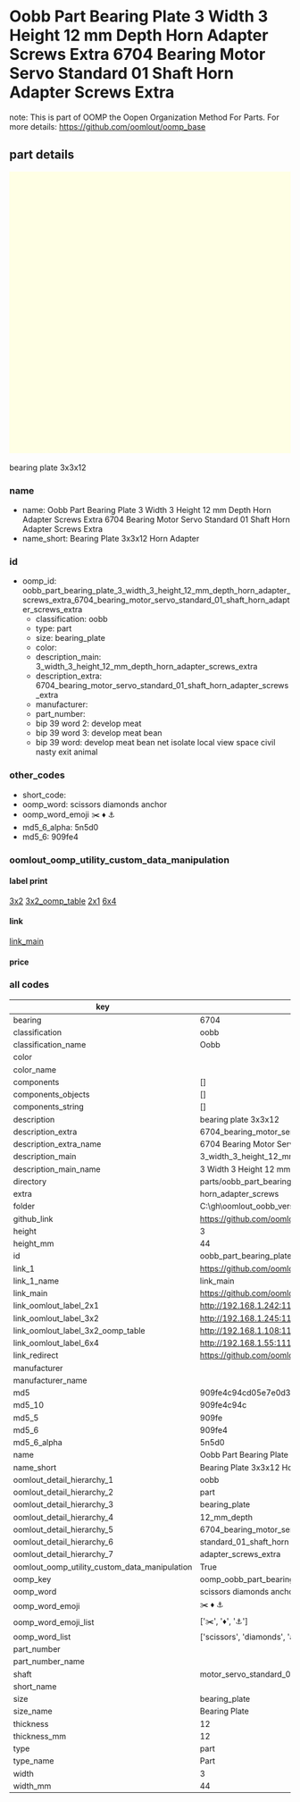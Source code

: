# Oobb Part Bearing Plate 3 Width 3 Height 12 mm Depth Horn Adapter Screws Extra 6704 Bearing Motor Servo Standard 01 Shaft Horn Adapter Screws Extra  

note: This is part of OOMP the Oopen Organization Method For Parts. For more details: https://github.com/oomlout/oomp_base

##  part details
  

[![](3dpr.png)](3dpr.png)

bearing plate 3x3x12



### name
* name: Oobb Part Bearing Plate 3 Width 3 Height 12 mm Depth Horn Adapter Screws Extra 6704 Bearing Motor Servo Standard 01 Shaft Horn Adapter Screws Extra
* name_short: Bearing Plate 3x3x12 Horn Adapter
### id
* oomp_id: oobb_part_bearing_plate_3_width_3_height_12_mm_depth_horn_adapter_screws_extra_6704_bearing_motor_servo_standard_01_shaft_horn_adapter_screws_extra
  * classification: oobb
  * type: part
  * size: bearing_plate
  * color: 
  * description_main: 3_width_3_height_12_mm_depth_horn_adapter_screws_extra
  * description_extra: 6704_bearing_motor_servo_standard_01_shaft_horn_adapter_screws_extra
  * manufacturer: 
  * part_number: 
  * bip 39 word 2: develop meat
  * bip 39 word 3: develop meat bean
  * bip 39 word: develop meat bean net isolate local view space civil nasty exit animal

### other_codes
* short_code: 
* oomp_word: scissors diamonds anchor
* oomp_word_emoji :scissors: :diamonds: :anchor:
* md5_6_alpha: 5n5d0
* md5_6: 909fe4






### oomlout_oomp_utility_custom_data_manipulation
#### label print
[3x2](http://192.168.1.245:1112/?label=oomp%205n5d0)
[3x2_oomp_table](http://192.168.1.108:1112/?label=oomp%205n5d0)
[2x1](http://192.168.1.242:1112/?label=oomp%205n5d0)
[6x4](http://192.168.1.55:1112/?label=oomp%205n5d0)    

#### link

[link_main](https://github.com/oomlout/oomlout_oobb_version_4_generated_parts/tree/main/navigation_oomp/oobb/part/bearing_plate/3_width_3_height_12_mm_depth_horn_adapter_screws_extra/6704_bearing_motor_servo_standard_01_shaft_horn_adapter_screws_extra/part)                              

#### price







### all codes 
| key | value |  
| --- | --- |  
| bearing | 6704 |  
| classification | oobb |  
| classification_name | Oobb |  
| color |  |  
| color_name |  |  
| components | [] |  
| components_objects | [] |  
| components_string | [] |  
| description | bearing plate 3x3x12 |  
| description_extra | 6704_bearing_motor_servo_standard_01_shaft_horn_adapter_screws_extra |  
| description_extra_name | 6704 Bearing Motor Servo Standard 01 Shaft Horn Adapter Screws Extra |  
| description_main | 3_width_3_height_12_mm_depth_horn_adapter_screws_extra |  
| description_main_name | 3 Width 3 Height 12 mm Depth Horn Adapter Screws Extra |  
| directory | parts/oobb_part_bearing_plate_3_width_3_height_12_mm_depth_horn_adapter_screws_extra_6704_bearing_motor_servo_standard_01_shaft_horn_adapter_screws_extra |  
| extra | horn_adapter_screws |  
| folder | C:\gh\oomlout_oobb_version_4_generated_parts\parts\oobb_part_bearing_plate_3_width_3_height_12_mm_depth_horn_adapter_screws_extra_6704_bearing_motor_servo_standard_01_shaft_horn_adapter_screws_extra |  
| github_link | https://github.com/oomlout/oomlout_oomp_part_src/tree/main/parts/oobb_part_bearing_plate_3_width_3_height_12_mm_depth_horn_adapter_screws_extra_6704_bearing_motor_servo_standard_01_shaft_horn_adapter_screws_extra |  
| height | 3 |  
| height_mm | 44 |  
| id | oobb_part_bearing_plate_3_width_3_height_12_mm_depth_horn_adapter_screws_extra_6704_bearing_motor_servo_standard_01_shaft_horn_adapter_screws_extra |  
| link_1 | https://github.com/oomlout/oomlout_oobb_version_4_generated_parts/tree/main/navigation_oomp/oobb/part/bearing_plate/3_width_3_height_12_mm_depth_horn_adapter_screws_extra/6704_bearing_motor_servo_standard_01_shaft_horn_adapter_screws_extra/part |  
| link_1_name | link_main |  
| link_main | https://github.com/oomlout/oomlout_oobb_version_4_generated_parts/tree/main/navigation_oomp/oobb/part/bearing_plate/3_width_3_height_12_mm_depth_horn_adapter_screws_extra/6704_bearing_motor_servo_standard_01_shaft_horn_adapter_screws_extra/part |  
| link_oomlout_label_2x1 | http://192.168.1.242:1112/?label=oomp%205n5d0 |  
| link_oomlout_label_3x2 | http://192.168.1.245:1112/?label=oomp%205n5d0 |  
| link_oomlout_label_3x2_oomp_table | http://192.168.1.108:1112/?label=oomp%205n5d0 |  
| link_oomlout_label_6x4 | http://192.168.1.55:1112/?label=oomp%205n5d0 |  
| link_redirect | https://github.com/oomlout/oomlout_oobb_version_4_generated_parts/tree/main/parts/oobb_bearing_plate_03_03_12_6704_ex_horn_adapter_screws_sh_motor_servo_standard_01 |  
| manufacturer |  |  
| manufacturer_name |  |  
| md5 | 909fe4c94cd05e7e0d3b494a272281e4 |  
| md5_10 | 909fe4c94c |  
| md5_5 | 909fe |  
| md5_6 | 909fe4 |  
| md5_6_alpha | 5n5d0 |  
| name | Oobb Part Bearing Plate 3 Width 3 Height 12 mm Depth Horn Adapter Screws Extra 6704 Bearing Motor Servo Standard 01 Shaft Horn Adapter Screws Extra |  
| name_short | Bearing Plate 3x3x12 Horn Adapter |  
| oomlout_detail_hierarchy_1 | oobb |  
| oomlout_detail_hierarchy_2 | part |  
| oomlout_detail_hierarchy_3 | bearing_plate |  
| oomlout_detail_hierarchy_4 | 12_mm_depth |  
| oomlout_detail_hierarchy_5 | 6704_bearing_motor_servo |  
| oomlout_detail_hierarchy_6 | standard_01_shaft_horn |  
| oomlout_detail_hierarchy_7 | adapter_screws_extra |  
| oomlout_oomp_utility_custom_data_manipulation | True |  
| oomp_key | oomp_oobb_part_bearing_plate_3_width_3_height_12_mm_depth_horn_adapter_screws_extra_6704_bearing_motor_servo_standard_01_shaft_horn_adapter_screws_extra |  
| oomp_word | scissors diamonds anchor |  
| oomp_word_emoji | :scissors: :diamonds: :anchor: |  
| oomp_word_emoji_list | [':scissors:', ':diamonds:', ':anchor:'] |  
| oomp_word_list | ['scissors', 'diamonds', 'anchor'] |  
| part_number |  |  
| part_number_name |  |  
| shaft | motor_servo_standard_01 |  
| short_name |  |  
| size | bearing_plate |  
| size_name | Bearing Plate |  
| thickness | 12 |  
| thickness_mm | 12 |  
| type | part |  
| type_name | Part |  
| width | 3 |  
| width_mm | 44 |  
